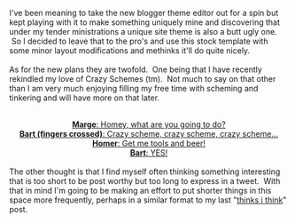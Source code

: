 I've been meaning to take the new blogger theme editor out for a spin but kept playing with it to make something uniquely mine&nbsp;and discovering that under my tender ministrations a unique site theme is also a butt ugly one. &nbsp;So I decided to leave that to the pro's and use this stock template with some minor layout modifications and methinks it'll do quite nicely.<br /><br />As for the new plans they are twofold. &nbsp;One being that I have recently rekindled my love of Crazy Schemes (tm). &nbsp;Not much to say on that other than I am very much enjoying filling my free time with scheming and tinkering and will have more&nbsp;on that later.<br /><br /><div style="text-align: center;"><a href="http://tvtropes.org/pmwiki/pmwiki.php/Main/ZanyScheme"><strong>Marge</strong>: Homey, what are you going to do? </a></div><div style="text-align: center;"><a href="http://tvtropes.org/pmwiki/pmwiki.php/Main/ZanyScheme"><strong>Bart (fingers crossed)</strong>: Crazy scheme, crazy scheme, crazy scheme... </a></div><div style="text-align: center;"><a href="http://tvtropes.org/pmwiki/pmwiki.php/Main/ZanyScheme"><strong>Homer</strong>: Get me tools and beer! </a></div><div style="text-align: center;"><a href="http://tvtropes.org/pmwiki/pmwiki.php/Main/ZanyScheme"><strong>Bart</strong>: YES!</a> </div><br />The other thought is&nbsp;that I find myself often thinking something interesting that is too short to be post worthy but too long to express in a tweet. &nbsp;With that in mind I'm going to be&nbsp;making an effort to put shorter things in this space more frequently, perhaps in a similar format to my last "<a href="http://phrostuff.blogspot.com/2010/05/thinks-i-thunk.html">thinks i think</a>" post.